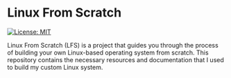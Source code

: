 # Linux From Scratch

[![License: MIT](https://img.shields.io/badge/License-MIT-yellow.svg)](https://opensource.org/licenses/MIT)

Linux From Scratch (LFS) is a project that guides you through the process of building your own Linux-based operating system from scratch. This repository contains the necessary resources and documentation that I used to build my custom Linux system.
